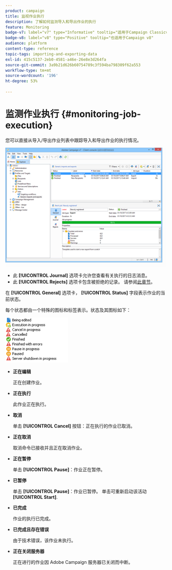 ```yaml
---
product: campaign
title: 监视作业执行
description: 了解如何监测导入和导出作业的执行
feature: Monitoring
badge-v7: label="v7" type="Informative" tooltip="适用于Campaign Classicv7"
badge-v8: label="v8" type="Positive" tooltip="也适用于Campaign v8"
audience: platform
content-type: reference
topic-tags: importing-and-exporting-data
exl-id: 415c5137-2eb0-4581-a46e-26e8e3d264fa
source-git-commit: 3a9b21d626b60754789c3f594ba798309f62a553
workflow-type: tm+mt
source-wordcount: '196'
ht-degree: 53%

---
```


# 监测作业执行 {#monitoring-job-execution}



您可以直接从导入/导出作业列表中跟踪导入和导出作业的执行情况。

![](assets/s_ncs_user_export_list_and_details.png)

* 此 **[!UICONTROL Journal]** 选项卡允许您查看有关执行的日志消息。
* 此 **[!UICONTROL Rejects]** 选项卡包含被拒绝的记录。 请参阅[此章节](../../platform/using/executing-import-jobs.md#behavior-in-the-event-of-an-error)。

在 **[!UICONTROL General]** 选项卡， **[!UICONTROL Status]** 字段表示作业的当前状态。

每个状态都由一个特殊的图标和标签表示。状态及其图标如下：

![](assets/s_ncs_user_export_status.png)

* **正在编辑**

  正在创建作业。

* **正在执行**

  此作业正在执行。

* **取消**

  单击 **[!UICONTROL Cancel]** 按钮：正在执行的作业已取消。

* **正在取消**

  取消命令已接收并且正在取消作业。

* **正在暂停**

  单击 **[!UICONTROL Pause]**：作业正在暂停。

* **已暂停**

  单击 **[!UICONTROL Pause]**：作业已暂停。 单击可重新启动该活动 **[!UICONTROL Start]**.

* **已完成**

  作业的执行已完成。

* **已完成且存在错误**

  由于技术错误，该作业未执行。

* **正在关闭服务器**

  正在进行的作业因 Adobe Campaign 服务器已关闭而中断。
